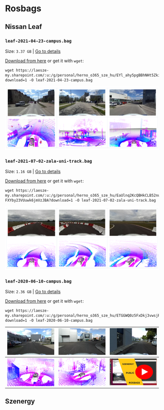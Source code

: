 # Rosbags

## Nissan Leaf

### `leaf-2021-04-23-campus.bag`

Size: `3.37 GB` | [Go to details](details/leaf-2021-04-23-campus.md)

[Download from here](https://laesze-my.sharepoint.com/:u:/g/personal/herno_o365_sze_hu/EYl_ahy5pgBBhNHt5ZkiBikBoy_j_x95E96rDtTsxueB_A?download=1) or get it with `wget`:

```
wget https://laesze-my.sharepoint.com/:u:/g/personal/herno_o365_sze_hu/EYl_ahy5pgBBhNHt5ZkiBikBoy_j_x95E96rDtTsxueB_A?download=1 -O leaf-2021-04-23-campus.bag
```

<img src="img/leaf-2021-04-23-campus.png" />

### `leaf-2021-07-02-zala-uni-track.bag`

Size: `1.16 GB` | [Go to details](details/leaf-2021-07-02-zala-uni-track.md)

[Download from here](https://laesze-my.sharepoint.com/:u:/g/personal/herno_o365_sze_hu/EaUlnq2KcQBHkCLB52nuPtQBw-FXYby23VUuwk6jmVzJBA?download=1) or get it with `wget`:

```
wget https://laesze-my.sharepoint.com/:u:/g/personal/herno_o365_sze_hu/EaUlnq2KcQBHkCLB52nuPtQBw-FXYby23VUuwk6jmVzJBA?download=1 -O leaf-2021-07-02-zala-uni-track.bag
```

<img src="img/leaf-2021-07-02-zala-uni-track.png" />

### `leaf-2020-06-10-campus.bag`

Size: `2.36 GB` | [Go to details](details/leaf-2020-06-10-campus.md)


[Download from here](https://laesze-my.sharepoint.com/:u:/g/personal/herno_o365_sze_hu/ETGGWQ0z5FxDkj3vwsjRPJEBuMwnFavgEU9aF0ol4NlwDA?download=1) or get it with `wget`:

```
wget https://laesze-my.sharepoint.com/:u:/g/personal/herno_o365_sze_hu/ETGGWQ0z5FxDkj3vwsjRPJEBuMwnFavgEU9aF0ol4NlwDA?download=1 -O leaf-2020-06-10-campus.bag
```



| <img src="img/leaf-2020-06-10-campus_01.png" width=294/> | <img src="img/leaf-2020-06-10-campus_02.png" width=294/> | <img src="img/leaf-2020-06-10-campus_03.png" width=294/>  |
| :---: | :---: | :---: | 
| <img src="img/leaf-2020-06-10-campus_04.png" width=294/> | <img src="img/leaf-2020-06-10-campus_05.png" width=294/> | [<img src="img/leaf-2020-06-10-campus_06.png" width=294/>](https://youtu.be/f5BKY10xAjs)  |



## Szenergy